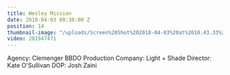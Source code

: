 ```yaml
---
title: Wesley Mission
date: 2018-04-03 00:38:00 Z
position: 14
thumbnail-image: "/uploads/Screen%20Shot%202018-04-03%20at%2010.43.33%20am.png"
video: 201947471
---
```


Agency: Clemenger BBDO
Production Company: Light + Shade
Director: Kate O'Sullivan
DOP: Josh Zaini